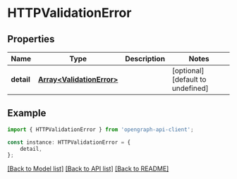 # HTTPValidationError


## Properties

Name | Type | Description | Notes
------------ | ------------- | ------------- | -------------
**detail** | [**Array&lt;ValidationError&gt;**](ValidationError.md) |  | [optional] [default to undefined]

## Example

```typescript
import { HTTPValidationError } from 'opengraph-api-client';

const instance: HTTPValidationError = {
    detail,
};
```

[[Back to Model list]](../README.md#documentation-for-models) [[Back to API list]](../README.md#documentation-for-api-endpoints) [[Back to README]](../README.md)
